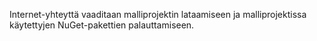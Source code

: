 Internet-yhteyttä vaaditaan malliprojektin lataamiseen ja malliprojektissa käytettyjen NuGet-pakettien palauttamiseen.